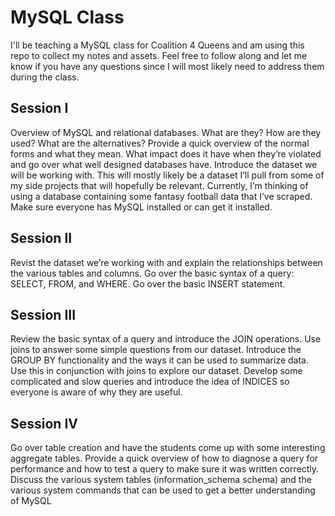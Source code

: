 MySQL Class
===========

I'll be teaching a MySQL class for Coalition 4 Queens and am using this repo to collect my notes and assets. Feel free to follow along and let me know if you have any questions since I will most likely need to address them during the class.

## Session I

Overview of MySQL and relational databases. What are they? How are they used? What are the alternatives?
Provide a quick overview of the normal forms and what they mean. What impact does it have when they’re violated and go over what well designed databases have.
Introduce the dataset we will be working with. This will mostly likely be a dataset I’ll pull from some of my side projects that will hopefully be relevant. Currently, I’m thinking of using a database containing some fantasy football data that I’ve scraped.
Make sure everyone has MySQL installed or can get it installed.

## Session II

Revist the dataset we’re working with and explain the relationships between the various tables and columns.
Go over the basic syntax of a query: SELECT, FROM, and WHERE.
Go over the basic INSERT statement.

## Session III

Review the basic syntax of a query and introduce the JOIN operations. Use joins to answer some simple questions from our dataset.
Introduce the GROUP BY functionality and the ways it can be used to summarize data. Use this in conjunction with joins to explore our dataset.
Develop some complicated and slow queries and introduce the idea of INDICES so everyone is aware of why they are useful.

## Session IV

Go over table creation and have the students come up with some interesting aggregate tables.
Provide a quick overview of how to diagnose a query for performance and how to test a query to make sure it was written correctly.
Discuss the various system tables (information_schema schema) and the various system commands that can be used to get a better understanding of MySQL
